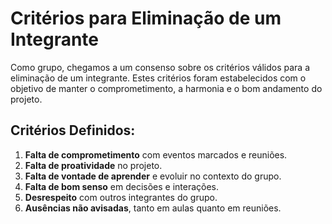 # Critérios para Eliminação de um Integrante

Como grupo, chegamos a um consenso sobre os critérios válidos para a eliminação de um integrante. Estes critérios foram estabelecidos com o objetivo de manter o comprometimento, a harmonia e o bom andamento do projeto. 

## Critérios Definidos:

1. **Falta de comprometimento** com eventos marcados e reuniões.
2. **Falta de proatividade** no projeto.
3. **Falta de vontade de aprender** e evoluir no contexto do grupo.
4. **Falta de bom senso** em decisões e interações.
5. **Desrespeito** com outros integrantes do grupo.
6. **Ausências não avisadas**, tanto em aulas quanto em reuniões.
